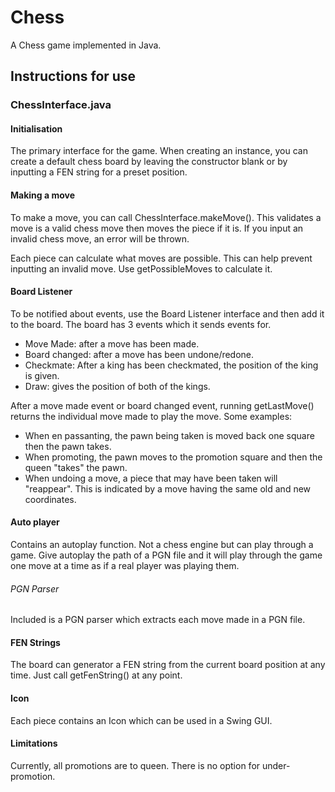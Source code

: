 # Chess
A Chess game implemented in Java.
## Instructions for use
### ChessInterface.java
#### Initialisation
The primary interface for the game. When creating an instance, you can create a default chess board by leaving the 
constructor blank or by inputting a FEN string for a preset position.

#### Making a move
To make a move, you can call ChessInterface.makeMove(). This validates a move is a valid chess move then moves the piece if
it is. If you input an invalid chess move, an error will be thrown.

Each piece can calculate what moves are possible. This can help prevent inputting an invalid move. Use getPossibleMoves
to calculate it.

#### Board Listener
To be notified about events, use the Board Listener interface and then add it to the board. The board has 3 events 
which it sends events for.
* Move Made: after a move has been made.
* Board changed: after a move has been undone/redone.
* Checkmate: After a king has been checkmated, the position of the king is given.
* Draw: gives the position of both of the kings.

After a move made event or board changed event, running getLastMove() returns the individual move made to play the move.
Some examples:
* When en passanting, the pawn being taken is moved back one square then the pawn takes.
* When promoting, the pawn moves to the promotion square and then the queen "takes" the pawn.
* When undoing a move, a piece that may have been taken will "reappear". This is indicated by a move having the same old
and new coordinates.

#### Auto player
Contains an autoplay function. Not a chess engine but can play through a game. Give autoplay the path of a PGN file and
it will play through the game one move at a time as if a real player was playing them.

###### PGN Parser
Included is a PGN parser which extracts each move made in a PGN file.

#### FEN Strings
The board can generator a FEN string from the current board position at any time. Just call getFenString() at any point.

#### Icon
Each piece contains an Icon which can be used in a Swing GUI.

#### Limitations
Currently, all promotions are to queen. There is no option for under-promotion.